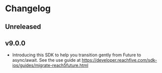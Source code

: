 # Changelog


## Unreleased

## v9.0.0
- Introducing this SDK to help you transition gently from Future to async/await. See the use guide at https://developer.reachfive.com/sdk-ios/guides/migrate-reach5future.html
